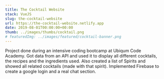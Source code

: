 ```yaml
---
title: The Cocktail Website
stack: VueJS
slug: the-cocktail-website
url: https://the-cocktail-website.netlify.app
date: 2019-08-01T00:00:00+00:00
thumb: ../images/thumbs/cocktail.png
# featuredImg: ../images/featured/cocktail-banner.png
---
```


Project done during an intensive coding bootcamp at Ubiqum Code Academy. Got data from an API and used it to display all different cocktails, the recipes and the ingredients used. Also created a list of Spirits and showed all related cocktails (made with that spirit).
Implemented Firebase to create a google login and a real chat section.
